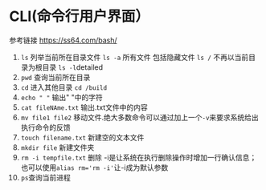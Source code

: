 # CLI(命令行用户界面）
参考链接 <https://ss64.com/bash/>
1. `ls` 列举当前所在目录文件 `ls -a` 所有文件 包括隐藏文件 `ls /` 不再以当前目录为根目录 `ls -l`detailed
2. `pwd` 查询当前所在目录
3. `cd` 进入其他目录 `cd /build`
4. `echo " "` 输出" "中的字符
5. `cat fileNAme.txt` 输出.txt文件中的内容
6. `mv file1 file2` 移动文件.绝大多数命令可以通过加上一个`-v`来要求系统给出执行命令的反馈
7. `touch filename.txt` 新建空的文本文件
8. `mkdir file` 新建文件夹
9. `rm -i tempfile.txt` 删除 -i是让系统在执行删除操作时增加一行确认信息；也可以使用`alias rm='rm -i'`让-i成为默认参数
10. `ps`查询当前进程
